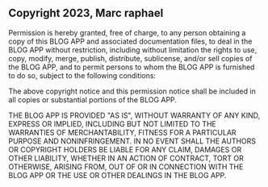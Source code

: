 ## Copyright 2023, Marc raphael

Permission is hereby granted, free of charge, to any person obtaining a copy of this BLOG APP and associated documentation files, to deal in the BLOG APP without restriction, including without limitation the rights to use, copy, modify, merge, publish, distribute, sublicense, and/or sell copies of the BLOG APP, and to permit persons to whom the BLOG APP is furnished to do so, subject to the following conditions:

The above copyright notice and this permission notice shall be included in all copies or substantial portions of the BLOG APP.

THE BLOG APP IS PROVIDED "AS IS", WITHOUT WARRANTY OF ANY KIND, EXPRESS OR IMPLIED, INCLUDING BUT NOT LIMITED TO THE WARRANTIES OF MERCHANTABILITY, FITNESS FOR A PARTICULAR PURPOSE AND NONINFRINGEMENT. IN NO EVENT SHALL THE AUTHORS OR COPYRIGHT HOLDERS BE LIABLE FOR ANY CLAIM, DAMAGES OR OTHER LIABILITY, WHETHER IN AN ACTION OF CONTRACT, TORT OR OTHERWISE, ARISING FROM, OUT OF OR IN CONNECTION WITH THE BLOG APP OR THE USE OR OTHER DEALINGS IN THE BLOG APP.
